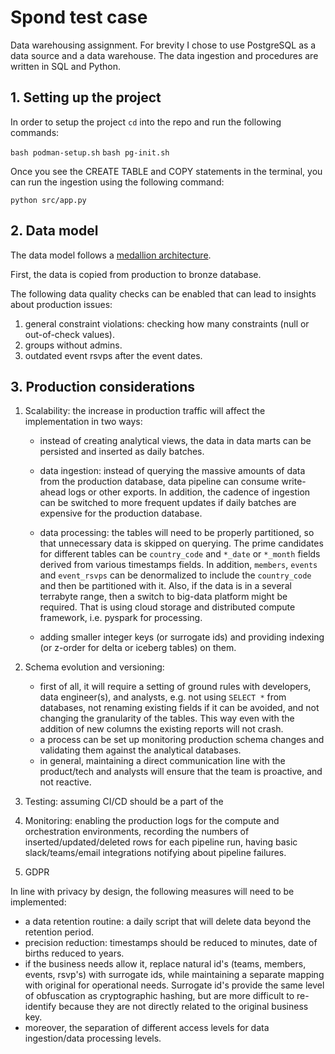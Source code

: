 # Spond test case

Data warehousing assignment. For brevity I chose to use PostgreSQL as a data source and a data warehouse. The data ingestion and procedures are written in SQL and Python.

## 1. Setting up the project

In order to setup the project `cd` into the repo and run the following commands:

`bash podman-setup.sh`
`bash pg-init.sh`

Once you see the CREATE TABLE and COPY statements in the terminal, you can run the ingestion using the following command:

`python src/app.py`

## 2. Data model

The data model follows a [medallion architecture](https://www.databricks.com/glossary/medallion-architecture).

First, the data is copied from production to bronze database.

The following data quality checks can be enabled that can lead to insights about production issues:

1. general constraint violations: checking how many constraints (null or out-of-check values).
2. groups without admins.
3. outdated event rsvps after the event dates.

## 3. Production considerations

1. Scalability: the increase in production traffic will affect the implementation in two ways:

    * instead of creating analytical views, the data in data marts can be persisted and inserted as daily batches.

    * data ingestion: instead of querying the massive amounts of data from the production database, data pipeline can consume write-ahead logs or other exports. In addition, the cadence of ingestion can be switched to more frequent updates if daily batches are expensive for the production database.

    * data processing: the tables will need to be properly partitioned, so that unnecessary data is skipped on querying. The prime candidates for different tables can be `country_code` and `*_date` or `*_month` fields derived from various timestamps fields. In addition, `members`, `events` and `event_rsvps` can be denormalized to include the `country_code` and then be partitioned with it. Also, if the data is in a several terrabyte range, then a switch to big-data platform might be required. That is using cloud storage and distributed compute framework, i.e. pyspark for processing.

    * adding smaller integer keys (or surrogate ids) and providing indexing (or z-order for delta or iceberg tables) on them.

2. Schema evolution and versioning:
    * first of all, it will require a setting of ground rules with developers, data engineer(s), and analysts, e.g. not using `SELECT *` from databases, not renaming existing fields if it can be avoided, and not changing the granularity of the tables. This way even with the addition of new columns the existing reports will not crash.
    * a process can be set up monitoring production schema changes and validating them against the analytical databases.
    * in general, maintaining a direct communication line with the product/tech and analysts will ensure that the team is proactive, and not reactive.

3. Testing: assuming CI/CD should be a part of the 

4. Monitoring: enabling the production logs for the compute and orchestration environments, recording the numbers of inserted/updated/deleted rows for each pipeline run, having basic slack/teams/email integrations notifying about pipeline failures.

5. GDPR

In line with privacy by design, the following measures will need to be implemented:

* a data retention routine: a daily script that will delete data beyond the retention period.
* precision reduction: timestamps should be reduced to minutes, date of births reduced to years.
* if the business needs allow it, replace natural id's (teams, members, events, rsvp's) with surrogate ids, while maintaining a separate mapping with original for operational needs. Surrogate id's provide the same level of obfuscation as cryptographic hashing, but are more difficult to re-identify because they are not directly related to the original business key.
* moreover, the separation of different access levels for data ingestion/data processing levels.
